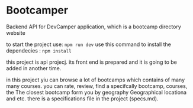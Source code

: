 # Bootcamper
Backend API for DevCamper application, which is a bootcamp directory website

to start the project use:
` npm run dev `
use this command to install the dependecies :
` npm install `

this project is api projecj. its front end is prepared and it is going to be added in another time.

in this project yiu can browse a lot of bootcamps which contains of many many courses.
you can rate, review, find a specifcally bootcamp, courses, the The closest bootcamp form you by geography Geographical locationa and etc.
there is a specifications file in the project (specs.md).
